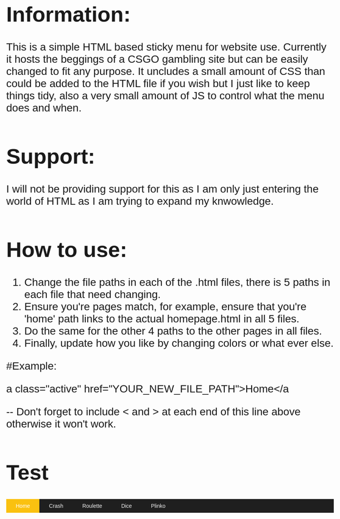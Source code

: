 # Information:

This is a simple HTML based sticky menu for website use. Currently it hosts the beggings of a CSGO gambling site but can be easily changed to fit any purpose. It uncludes a small amount of CSS than could be added to the HTML file if you wish but I just like to keep things tidy, also a very small amount of JS to control what the menu does and when.

# Support:

I will not be providing support for this as I am only just entering the world of HTML as I am trying to expand my knwowledge.

# How to use:
1. Change the file paths in each of the .html files, there is 5 paths in each file that need changing.
2. Ensure you're pages match, for example, ensure that you're 'home' path links to the actual homepage.html in all 5 files.
3. Do the same for the other 4 paths to the other pages in all files.
4. Finally, update how you like by changing colors or what ever else.

#Example:

a class="active" href="YOUR_NEW_FILE_PATH">Home</a

-- Don't forget to include < and > at each end of this line above otherwise it won't work.

# Test

<!doctype html>

<title>CSGOPhoenix.com - Home</title>
<link rel="shortcut icon" href="/favicon.ico"/>

<html>
  <body>

  <meta name="viewport" content="width=device-width, initial-scale=1">
<style>
  body {
    margin: 0;
    font-size: 28px;
    font-family: Arial, Helvetica, sans-serif;
    }
    
    .header {
    background-color: #f1f1f1;
    padding: 30px;
    text-align: center;
    }
    
    #navbar {
    overflow: hidden;
    background-color: rgb(31, 31, 31);
    }
    
    #navbar a {
    float: left;
    display: block;
    color: #f2f2f2;
    text-align: center;
    padding: 10px 25px;
    text-decoration: none;
    font-size: 14px;
    }
    
    #navbar a:hover {
    background-color: #f8d58a;
    color: black;
    }
    
    #navbar a.active {
    background-color: #fac110;
    color: white;
    }
    
    .content {
    padding: 16px;
    }
    
    .sticky {
    position: fixed;
    top: 0;
    width: 100%;
    }
    
    .sticky + .content {
    padding-top: 60px;
    }
</style>
  <div id="navbar">
    <a class="active" href="file:///C:/Users/Jay%20O'Halloran/Desktop/html/homepage.html">Home</a>
    <a href="file:///C:/Users/Jay%20O'Halloran/Desktop/html/crash.html">Crash</a>
    <a href="file:///C:/Users/Jay%20O'Halloran/Desktop/html/roulette.html">Roulette</a>
    <a href="file:///C:/Users/Jay%20O'Halloran/Desktop/html/dice.html">Dice</a>
    <a href="file:///C:/Users/Jay%20O'Halloran/Desktop/html/plinko.html">Plinko</a>
  </div>

  <script>
  window.onscroll = function() {myFunction()};

  var navbar = document.getElementById("navbar");
  var sticky = navbar.offsetTop;

  function myFunction() {
    if (window.pageYOffset >= sticky) {
      navbar.classList.add("sticky")
    } else {
      navbar.classList.remove("sticky");
    }
  }
  </script>

</body>
</html>












